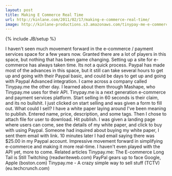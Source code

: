 ```yaml
---
layout: post
title: Making E Commerce Real Time
url: http://kinlane.com/2011/02/17/making-e-commerce-real-time/
image: http://kinlane-productions.s3.amazonaws.com/tinypay-me-e-commerce.png
---
```

{% include JB/setup %}
<p>
     I haven't seen much movement forward in the e-commerce / payment services space for a few years now. Granted there are a lot of players in this space, but nothing that has been game changing. Setting up a site for e-commerce has always taken time. Its not a quick process. Paypal has made most of the advances in this space, but it still can take several hours to get up and going with their Paypal basic, and could be days to get up and going with Paypal Advanced integration. I came across a company called Tinypay.me the other day. I learned about them through Mashape, who Tinypay.me uses for their API. Tinypay.me is a next generation e-commerce and payment services platform. Start selling in 60 seconds is their claim, and its no bullshit. I just clicked on start selling and was given a form to fill out. What could I sell? I have a white paper laying around I've been meaning to publish. Entered name, price, description, and some tags. Then I chose to attach file for user to download. Hit publish. I was given a landing page where users can come, see the details of my white paper, and click to buy with using Paypal. Someone had inquired about buying my white paper, I sent them email with link. 10 minutes later I had email saying there was $25.00 in my Paypal account. Impressive movement forward in simplifying e-commerce and making it more real-time. I haven't even played with the API yet, more to come. Related articles Tinypay.me: The E-commerce Long Tail is Still Twitching (readwriteweb.com) PayPal gears up to face Google, Apple (boston.com) Tinypay.me - A crazy simple way to sell stuff (TCTV) (eu.techcrunch.com)
</p>